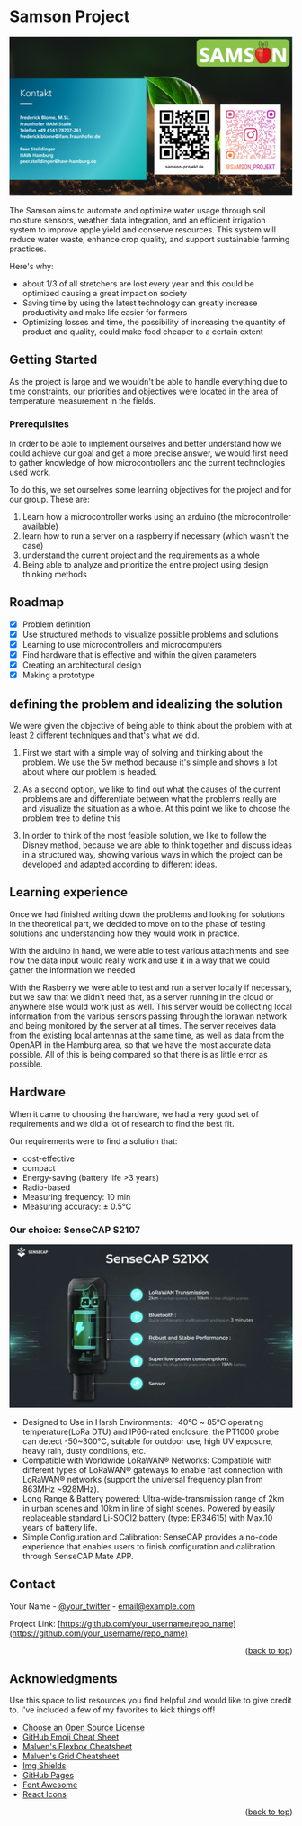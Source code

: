 # Samson Project

![Samson Project](./images/samsonLogo.PNG)

The Samson aims to automate and optimize water usage through soil moisture sensors, weather data integration, and an efficient irrigation system to improve apple yield and conserve resources. This system will reduce water waste, enhance crop quality, and support sustainable farming practices.

Here's why:
* about 1/3 of all stretchers are lost every year and this could be optimized causing a great impact on society
* Saving time by using the latest technology can greatly increase productivity and make life easier for farmers
* Optimizing losses and time, the possibility of increasing the quantity of product and quality, could make food cheaper to a certain extent


<!-- GETTING STARTED -->
## Getting Started

As the project is large and we wouldn't be able to handle everything due to time constraints, our priorities and objectives were located in the area of temperature measurement in the fields.

### Prerequisites

In order to be able to implement ourselves and better understand how we could achieve our goal and get a more precise answer, we would first need to gather knowledge of how microcontrollers and the current technologies used work.

To do this, we set ourselves some learning objectives for the project and for our group. These are:

1. Learn how a microcontroller works using an arduino (the microcontroller available)
2. learn how to run a server on a raspberry if necessary (which wasn't the case)
3. understand the current project and the requirements as a whole
4. Being able to analyze and prioritize the entire project using design thinking methods


<!-- ROADMAP -->
## Roadmap

- [x] Problem definition
- [x] Use structured methods to visualize possible problems and solutions
- [x] Learning to use microcontrollers and microcomputers
- [x] Find hardware that is effective and within the given parameters
- [x] Creating an architectural design
- [x] Making a prototype

<!-- DEFINITION AND IDEALIZATION -->
## defining the problem and idealizing the solution

We were given the objective of being able to think about the problem with at least 2 different techniques and that's what we did.

1. First we start with a simple way of solving and thinking about the problem. We use the 5w method because it's simple and shows a lot about where our problem is headed.

2. As a second option, we like to find out what the causes of the current problems are and differentiate between what the problems really are and visualize the situation as a whole. At this point we like to choose the problem tree to define this

3. In order to think of the most feasible solution, we like to follow the Disney method, because we are able to think together and discuss ideas in a structured way, showing various ways in which the project can be developed and adapted according to different ideas.

   
<!-- LEARNING EXPERIENCE -->
## Learning experience

Once we had finished writing down the problems and looking for solutions in the theoretical part, we decided to move on to the phase of testing solutions and understanding how they would work in practice.

With the arduino in hand, we were able to test various attachments and see how the data input would really work and use it in a way that we could gather the information we needed

With the Rasberry we were able to test and run a server locally if necessary, but we saw that we didn't need that, as a server running in the cloud or anywhere else would work just as well. This server would be collecting local information from the various sensors passing through the lorawan network and being monitored by the server at all times. The server receives data from the existing local antennas at the same time, as well as data from the OpenAPI in the Hamburg area, so that we have the most accurate data possible. All of this is being compared so that there is as little error as possible.

## Hardware

When it came to choosing the hardware, we had a very good set of requirements and we did a lot of research to find the best fit.

Our requirements were to find a solution that:

- cost-effective
- compact
- Energy-saving (battery life  >3 years)
- Radio-based
- Measuring frequency: 10 min
- Measuring accuracy: ± 0.5°C


### Our choice: SenseCAP S2107
![Samson Project](./images/senseCapSensor.PNG)

- Designed to Use in Harsh Environments: -40℃ ~ 85℃ operating temperature(LoRa DTU) and IP66-rated enclosure, the PT1000 probe can detect -50~300℃, suitable for outdoor use, high UV exposure, heavy rain, dusty conditions, etc.
- Compatible with Worldwide LoRaWAN® Networks: Compatible with different types of LoRaWAN® gateways to enable fast connection with LoRaWAN® networks (support the universal frequency plan from 863MHz ~928MHz).
- Long Range & Battery powered: Ultra-wide-transmission range of 2km in urban scenes and 10km in line of sight scenes. Powered by easily replaceable standard Li-SOCl2 battery (type: ER34615) with Max.10 years of battery life.
- Simple Configuration and Calibration: SenseCAP provides a no-code experience that enables users to finish configuration and calibration through SenseCAP Mate APP.

<!-- CONTACT -->
## Contact

Your Name - [@your_twitter](https://twitter.com/your_username) - email@example.com

Project Link: [https://github.com/your_username/repo_name](https://github.com/your_username/repo_name)

<p align="right">(<a href="#readme-top">back to top</a>)</p>



<!-- ACKNOWLEDGMENTS -->
## Acknowledgments

Use this space to list resources you find helpful and would like to give credit to. I've included a few of my favorites to kick things off!

* [Choose an Open Source License](https://choosealicense.com)
* [GitHub Emoji Cheat Sheet](https://www.webpagefx.com/tools/emoji-cheat-sheet)
* [Malven's Flexbox Cheatsheet](https://flexbox.malven.co/)
* [Malven's Grid Cheatsheet](https://grid.malven.co/)
* [Img Shields](https://shields.io)
* [GitHub Pages](https://pages.github.com)
* [Font Awesome](https://fontawesome.com)
* [React Icons](https://react-icons.github.io/react-icons/search)

<p align="right">(<a href="#readme-top">back to top</a>)</p>
